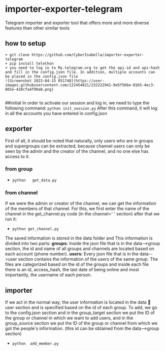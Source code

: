# importer-exporter-telegram
Telegram importer and exporter tool that offers more and more diverse features than other similar tools

## how to setup
```
+ git clone https://github.com/CyberIsabella/importer-exporter-telegram
+ pip install telethon
+ you need to log in to My.telegram.org to get the api-id and api-hash and fill in the config.json file. In addition, multiple accounts can be placed in the config.json file   
![Screenshot 2023-04-15 051748](https://user-images.githubusercontent.com/122454821/232222941-9e5f566e-01b5-4ec3-865e-428cfa4f90a8.png)


```

##initial
In order to activate our session and log in, we need to type the following command:
`python init_session.py`
After this command, it will log in all the accounts you have entered in config.json

## exporter
First of all, it should be noted that naturally, only users who are in groups and supergroups can be extracted, because channel users can only be seen by the admin and the creator of the channel, and no one else has access to it.

### from group
+ `python   get_data.py`

### from channel
If we were the admin or creator of the channel, we can get the information of the members of that channel. For this, we first enter the name of the channel in the get_channel.py code (in the channel=' ' section)
after that we run it:
+ `python get_channel.py`


The saved information is stored in the data folder and This information is divided into two parts:
**groups:** Inside the json file that is in the data-->group section, the id and name of all groups and channels are located based on each account (phone number).
**users:** Every json file that is in the data-->user section contains the information of the users of the same group. The files are categorized based on the id of the groups and inside each file there is an id, access_hash, the last date of being online and most importantly, the username of each person.

## importer

If we act in the normal way, the user information is located in the data  user section and is specified based on the id of each group. To add, we go to the config.json section and in the group_target section we put the ID of the group or channel in which we want to add users, and in the group_source section we put the ID of the group or channel from which we got the people's information. (this id can be obtained from the data-->group section)

+ `python  add_member.py`




